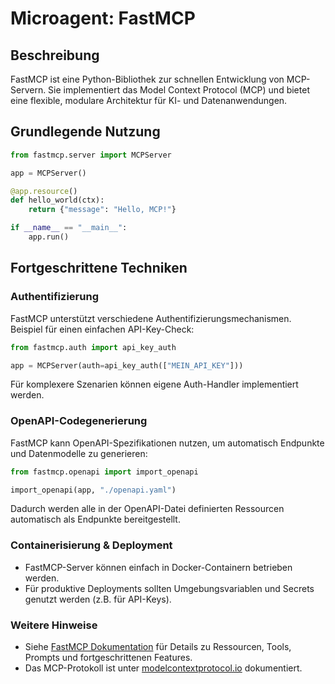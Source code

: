 # Microagent: FastMCP

## Beschreibung
FastMCP ist eine Python-Bibliothek zur schnellen Entwicklung von MCP-Servern. Sie implementiert das Model Context Protocol (MCP) und bietet eine flexible, modulare Architektur für KI- und Datenanwendungen.

## Grundlegende Nutzung

```python
from fastmcp.server import MCPServer

app = MCPServer()

@app.resource()
def hello_world(ctx):
    return {"message": "Hello, MCP!"}

if __name__ == "__main__":
    app.run()
```

## Fortgeschrittene Techniken

### Authentifizierung
FastMCP unterstützt verschiedene Authentifizierungsmechanismen. Beispiel für einen einfachen API-Key-Check:

```python
from fastmcp.auth import api_key_auth

app = MCPServer(auth=api_key_auth(["MEIN_API_KEY"]))
```

Für komplexere Szenarien können eigene Auth-Handler implementiert werden.

### OpenAPI-Codegenerierung
FastMCP kann OpenAPI-Spezifikationen nutzen, um automatisch Endpunkte und Datenmodelle zu generieren:

```python
from fastmcp.openapi import import_openapi

import_openapi(app, "./openapi.yaml")
```

Dadurch werden alle in der OpenAPI-Datei definierten Ressourcen automatisch als Endpunkte bereitgestellt.

### Containerisierung & Deployment
- FastMCP-Server können einfach in Docker-Containern betrieben werden.
- Für produktive Deployments sollten Umgebungsvariablen und Secrets genutzt werden (z.B. für API-Keys).

### Weitere Hinweise
- Siehe [FastMCP Dokumentation](https://gofastmcp.com) für Details zu Ressourcen, Tools, Prompts und fortgeschrittenen Features.
- Das MCP-Protokoll ist unter [modelcontextprotocol.io](https://modelcontextprotocol.io/introduction) dokumentiert.
